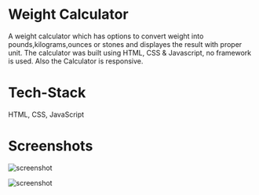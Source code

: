 # Weight Calculator 
A weight calculator which has options to convert weight into pounds,kilograms,ounces or stones and displayes the result with proper unit. The calculator was built using HTML, CSS & Javascript, no framework is used. Also the Calculator is responsive.
# Tech-Stack
HTML, CSS, JavaScript
# Screenshots
![screenshot](file:///C:/Users/HP/Pictures/Screenshots/Screenshot%20(259).png)

![screenshot](file:///C:/Users/HP/Pictures/Screenshots/Screenshot%20(260).png)